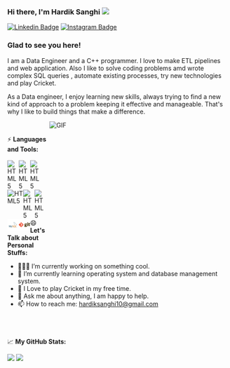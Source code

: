  ### Hi there, I'm  Hardik Sanghi <img src="https://media.giphy.com/media/hvRJCLFzcasrR4ia7z/giphy.gif" width="25px">


[![Linkedin Badge](https://img.shields.io/badge/-LinkedIn-0e76a8?style=flat-square&logo=Linkedin&logoColor=white)](https://www.linkedin.com/in/hardik-sanghi-83417b197/)
[![Instagram Badge](https://img.shields.io/badge/-Instagram-e4405f?style=flat-square&logo=Instagram&logoColor=white)](https://www.instagram.com/hardiksanghi10/)


### Glad to see you here!

I am a Data Engineer and a C++ programmer. I love to make ETL pipelines and web application. Also I like to solve coding problems amd wrote complex SQL queries , automate existing processes, try new technologies and play Cricket.

As a Data engineer, I enjoy learning new skills, always trying to find a new kind of approach to a problem keeping it effective and manageable. That's why I like to build things that make a difference.

<img align="right" alt="GIF" src="https://user-images.githubusercontent.com/48574130/118494691-0edbae00-b740-11eb-9b33-96acd66602dc.gif" width="408" height="318" />

 
 </br>

⚡ **Languages and Tools:**
<br/>
<br/>
<img align="left" alt="HTML5" width="26px" src="https://raw.githubusercontent.com/abranhe/programming-languages-logos/master/src/cpp/cpp.png" />
<img align="left" alt="HTML5" width="26px" src="https://github.com/abranhe/programming-languages-logos/blob/master/src/html/html.png" />
<img align="left" alt="HTML5" width="26px" src="https://github.com/abranhe/programming-languages-logos/blob/master/src/javascript/javascript.png" />
<img align="left" alt="HTML5" width="36px" src="https://encrypted-tbn0.gstatic.com/images?q=tbn:ANd9GcRZzScUvhtRUEkmLevfJlQRBsRBTwNv4fldpg&usqp=CAU"/>
<img align="left" alt="HTML5" width="26px" src="https://raw.githubusercontent.com/abranhe/programming-languages-logos/master/src/php/php.png" />
<img align="left" alt="HTML5" width="26px" src="https://www.pngix.com/pngfile/middle/269-2693472_mongodb-database-icon-svg-mongodb-logo-png-transparent.png"/>
<img align="left" alt="HTML5" width="26px" src="https://raw.githubusercontent.com/github/explore/80688e429a7d4ef2fca1e82350fe8e3517d3494d/topics/mysql/mysql.png" />
<img align="left" alt="HTML5" width="26px" src="https://raw.githubusercontent.com/github/explore/80688e429a7d4ef2fca1e82350fe8e3517d3494d/topics/git/git.png" />
 


<br/>
<br/>
<br/>

😄 **Let's Talk about Personal Stuffs:**

- 👨🏻‍💻 I’m currently working on something cool.
- 🌱 I’m currently learning operating system and database management system.
- 🏏 I Love to play Cricket in my free time.
- 💬 Ask me about anything, I am happy to help.
- 📫 How to reach me: hardiksanghi10@gmail.com 


<br/>
<br/>

📈 **My GitHub Stats:**

<p>
  <img height="180em" src="https://github-readme-stats.vercel.app/api?username=hardiksanghi&show_icons=true&hide_border=true&&count_private=true&include_all_commits=true" />
  <img height="180em" src="https://github-readme-stats.vercel.app/api/top-langs/?username=hardiksanghi&exclude_repo=KNN-Image-Classification&show_icons=true&hide_border=true&layout=compact&langs_count=8"/>
</p>

<!--
 
Here are some ideas to get you started:

- 🔭 I’m currently working on ...
- 🌱 I’m currently learning ...
- 👯 I’m looking to collaborate on ...
- 🤔 I’m looking for help with ...
- 💬 Ask me about ...
- 📫 How to reach me: ...
- 😄 Pronouns: ...
- ⚡ Fun fact: ...
-->

